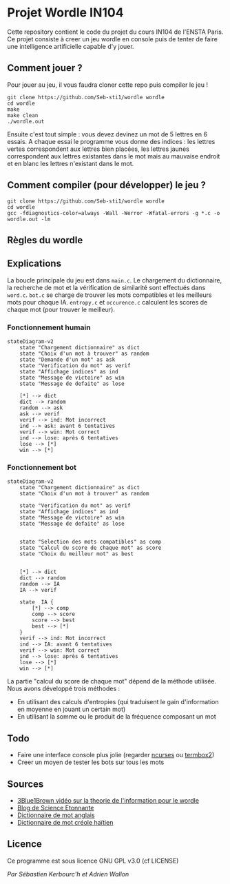 # Projet Wordle IN104

Cette repository contient le code du projet du cours IN104 de l'ENSTA Paris. Ce projet consiste à creer un jeu wordle en console puis de tenter de faire une intelligence artificielle capable d'y jouer.

## Comment jouer ?

Pour jouer au jeu, il vous faudra cloner cette repo puis compiler le jeu ! 

```
git clone https://github.com/Seb-sti1/wordle wordle
cd wordle
make
make clean
./wordle.out
```

Ensuite c'est tout simple : vous devez devinez un mot de 5 lettres en 6 essais. A chaque essai le programme vous donne des indices : les lettres vertes correspondent aux lettres bien placées, les lettres jaunes correspondent aux lettres existantes dans le mot mais au mauvaise endroit et en blanc les lettres n'existant dans le mot.

## Comment compiler (pour développer) le jeu ?

```
git clone https://github.com/Seb-sti1/wordle wordle
cd wordle
gcc -fdiagnostics-color=always -Wall -Werror -Wfatal-errors -g *.c -o wordle.out -lm
```

## Règles du wordle


## Explications

La boucle principale du jeu est dans `main.c`. Le chargement du dictionnaire, la recherche de mot et la vérification de similarité sont effectués dans `word.c`. `bot.c` se charge de trouver les mots compatibles et les meilleurs mots pour chaque IA. `entropy.c` et `occurence.c` calculent les scores de chaque mot (pour trouver le meilleur). 

### Fonctionnement humain

```mermaid
stateDiagram-v2
    state "Chargement dictionnaire" as dict
    state "Choix d'un mot à trouver" as random
    state "Demande d'un mot" as ask
    state "Verification du mot" as verif
    state "Affichage indices" as ind
    state "Message de victoire" as win
    state "Message de defaite" as lose

    [*] --> dict
    dict --> random
    random --> ask
    ask --> verif
    verif --> ind: Mot incorrect
    ind --> ask: avant 6 tentatives
    verif --> win: Mot correct
    ind --> lose: après 6 tentatives
    lose --> [*]
    win --> [*]
```

### Fonctionnement bot

```mermaid
stateDiagram-v2
    state "Chargement dictionnaire" as dict
    state "Choix d'un mot à trouver" as random
    
    state "Verification du mot" as verif
    state "Affichage indices" as ind
    state "Message de victoire" as win
    state "Message de defaite" as lose


    state "Selection des mots compatibles" as comp
    state "Calcul du score de chaque mot" as score
    state "Choix du meilleur mot" as best


    [*] --> dict
    dict --> random
    random --> IA
    IA --> verif

    state  IA {
        [*] --> comp
        comp --> score
        score --> best
        best --> [*]
    }
    verif --> ind: Mot incorrect
    ind --> IA: avant 6 tentatives
    verif --> win: Mot correct
    ind --> lose: après 6 tentatives
    lose --> [*]
    win --> [*]
```


La partie "calcul du score de chaque mot" dépend de la méthode utilisée. Nous avons développé trois méthodes :
- En utilisant des calculs d'entropies (qui traduisent le gain d'information en moyenne en jouant un certain mot)
- En utilisant la somme ou le produit de la fréquence composant un mot

## Todo

- Faire une interface console plus jolie (regarder [ncurses](http://hughm.cs.ukzn.ac.za/~murrellh/os/notes/ncurses.html) ou [termbox2](https://github.com/termbox/termbox2))
- Creer un moyen de tester les bots sur tous les mots



## Sources

- [3Blue1Brown vidéo sur la theorie de l'information pour le wordle](https://youtu.be/v68zYyaEmEA)
- [Blog de Science Etonnante](https://scienceetonnante.com/2022/02/13/comment-craquer-le-jeu-wordle-sutom/)
- [Dictionnaire de mot anglais](https://github.com/dwyl/english-words)
- [Dictionnaire de mot créole haïtien](https://www.potomitan.info/vedrine/lexique_index.php)

## Licence

Ce programme est sous licence GNU GPL v3.0 (cf LICENSE)

*Par Sébastien Kerbourc'h et Adrien Wallon* 





